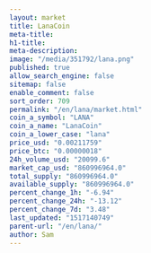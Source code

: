 ```yaml
---
layout: market
title: LanaCoin
meta-title: 
h1-title: 
meta-description: 
image: "/media/351792/lana.png"
published: true
allow_search_engine: false
sitemap: false
enable_comment: false
sort_order: 709
permalink: "/en/lana/market.html"
coin_a_symbol: "LANA"
coin_a_name: "LanaCoin"
coin_a_lower_case: "lana"
price_usd: "0.00211759"
price_btc: "0.00000018"
24h_volume_usd: "20099.6"
market_cap_usd: "860996964.0"
total_supply: "860996964.0"
available_supply: "860996964.0"
percent_change_1h: "-6.94"
percent_change_24h: "-13.12"
percent_change_7d: "3.48"
last_updated: "1517140749"
parent-url: "/en/lana/"
author: Sam
---
```


